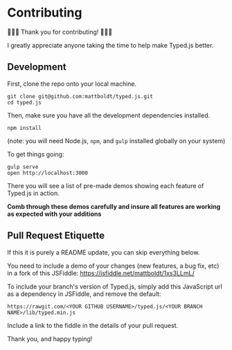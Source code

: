 # Contributing

🎉🎉🎉 Thank you for contributing! 🎉🎉🎉

I greatly appreciate anyone taking the time to help make Typed.js better.

## Development

First, clone the repo onto your local machine.
```
git clone git@github.com:mattboldt/typed.js.git
cd typed.js
```

Then, make sure you have all the development dependencies installed.
```
npm install
```
(note: you will need Node.js, `npm`, and `gulp` installed globally on your system)

To get things going:
```
gulp serve
open http://localhost:3000
```
There you will see a list of pre-made demos showing each feature of Typed.js in action.

**Comb through these demos carefully and insure all features are working as expected with your additions**

## Pull Request Etiquette

If this it is purely a README update, you can skip everything below.

You need to include a demo of your changes (new features, a bug fix, etc) in a fork of this JSFiddle: https://jsfiddle.net/mattboldt/1xs3LLmL/

To include your branch's version of Typed.js, simply add this JavaScript url as a dependency in JSFiddle, and remove the default:

```
https://rawgit.com/<YOUR GITHUB USERNAME>/typed.js/<YOUR BRANCH NAME>/lib/typed.min.js
```

Include a link to the fiddle in the details of your pull request.

Thank you, and happy typing!
